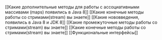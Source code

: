 [[Какие дополнительные методы для работы с ассоциативными массивами (maps) появились в Java 8]]
[[Какие конечные методы работы со стримами(stream) вы знаете]]
[[Какие нововведения, появились в Java 8 и JDK 8]]
[[Какие промежуточные методы работы со стримами(stream) вы знаете]]
[[Какие конечные методы работы со стримами(stream) вы знаете]]
[[Функциональные интерфейсы]]